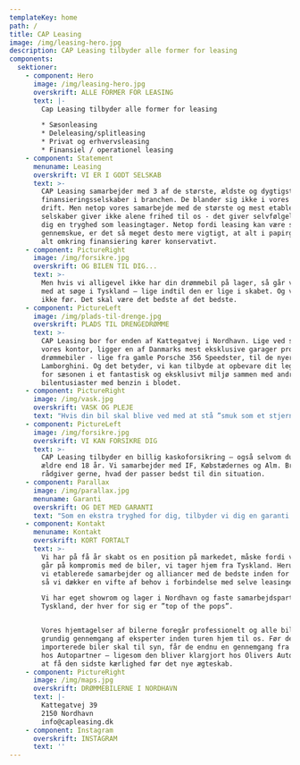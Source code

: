 ```yaml
---
templateKey: home
path: /
title: CAP Leasing
image: /img/leasing-hero.jpg
description: CAP Leasing tilbyder alle former for leasing
components:
  sektioner:
    - component: Hero
      image: /img/leasing-hero.jpg
      overskrift: ALLE FORMER FOR LEASING
      text: |-
        Cap Leasing tilbyder alle former for leasing

        * Sæsonleasing
        * Deleleasing/splitleasing
        * Privat og erhvervsleasing
        * Finansiel / operationel leasing
    - component: Statement
      menuname: Leasing
      overskrift: VI ER I GODT SELSKAB
      text: >-
        CAP Leasing samarbejder med 3 af de største, ældste og dygtigste
        finansieringsselskaber i branchen. De blander sig ikke i vores daglige
        drift. Men netop vores samarbejde med de største og mest etablerede
        selskaber giver ikke alene frihed til os - det giver selvfølgelig også
        dig en tryghed som leasingtager. Netop fordi leasing kan være svært at
        gennemskue, er det så meget desto mere vigtigt, at alt i papirgangen og
        alt omkring finansiering kører konservativt.
    - component: PictureRight
      image: /img/forsikre.jpg
      overskrift: OG BILEN TIL DIG...
      text: >-
        Men hvis vi alligevel ikke har din drømmebil på lager, så går vi i gang
        med at søge i Tyskland – lige indtil den er lige i skabet. Og vi stopper
        ikke før. Det skal være det bedste af det bedste.
    - component: PictureLeft
      image: /img/plads-til-drenge.jpg
      overskrift: PLADS TIL DRENGEDRØMME
      text: >-
        CAP Leasing bor for enden af Kattegatvej i Nordhavn. Lige ved siden af
        vores kontor, ligger en af Danmarks mest eksklusive garager proppet med
        drømmebiler - lige fra gamle Porsche 356 Speedster, til de nyere
        Lamborghini. Og det betyder, vi kan tilbyde at opbevare dit legetøj uden
        for sæsonen i et fantastisk og eksklusivt miljø sammen med andre
        bilentusiaster med benzin i blodet.
    - component: PictureRight
      image: /img/vask.jpg
      overskrift: VASK OG PLEJE
      text: "Hvis din bil skal blive ved med at stå ”smuk som et stjerneskud” kan vi tilbyde professionel klargøring hos Olivers Autoshine, som er vores anden nabo i Nordhavn:\rDu kan læse mere om Olivers Autoshine og deres produkter på nedenstående link:\rhttp://www.oliversautoshine.dk"
    - component: PictureLeft
      image: /img/forsikre.jpg
      overskrift: VI KAN FORSIKRE DIG
      text: >-
        CAP Leasing tilbyder en billig kaskoforsikring – også selvom du ikke er
        ældre end 18 år. Vi samarbejder med IF, Købstædernes og Alm. Brand - og
        rådgiver gerne, hvad der passer bedst til din situation.
    - component: Parallax
      image: /img/parallax.jpg
      menuname: Garanti
      overskrift: OG DET MED GARANTI
      text: "Som en ekstra tryghed for dig, tilbyder vi dig en garanti på vores biler gennem Autoconcept, der har en bred paraply af garantipakker - herunder:\r\r\n\n*  Forlængelse af ny bils garanti\r\n* Garantiforsikringer til brugte biler\n* KeyProtect - tillægsforsikringer\n* Road Assist - tillægsforsikringer\n\n\r\rDu kan læse mere om Autoconcept og deres garantipakker på dette link: <https://www.autoconcept.dk/Produkter>"
    - component: Kontakt
      menuname: Kontakt
      overskrift: KORT FORTALT
      text: >-
        Vi har på få år skabt os en position på markedet, måske fordi vi aldrig
        går på kompromis med de biler, vi tager hjem fra Tyskland. Herudover har
        vi etablerede samarbejder og alliancer med de bedste inden for branchen,
        så vi dækker en vifte af behov i forbindelse med selve leasingen.

        Vi har eget showrom og lager i Nordhavn og faste samarbejdspartnere i
        Tyskland, der hver for sig er ”top of the pops”.


        Vores hjemtagelser af bilerne foregår professionelt og alle biler får en
        grundig gennemgang af eksperter inden turen hjem til os. Før de
        importerede biler skal til syn, får de endnu en gennemgang fra A til Z
        hos Autopartner – ligesom den bliver klargjort hos Olivers Autoshine for
        at få den sidste kærlighed før det nye ægteskab.
    - component: PictureRight
      image: /img/maps.jpg
      overskrift: DRØMMEBILERNE I NORDHAVN
      text: |-
        Kattegatvej 39
        2150 Nordhavn
        info@capleasing.dk
    - component: Instagram
      overskrift: INSTAGRAM
      text: ''
---
```


